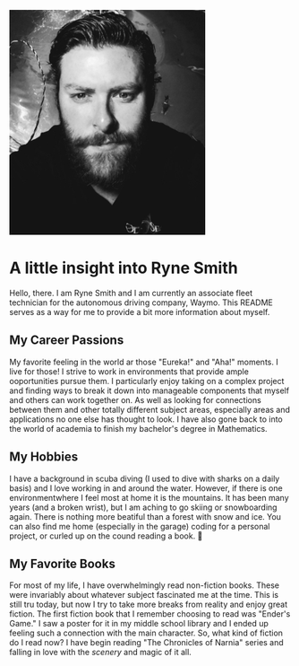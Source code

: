 ![Headshot](diver_ryne.jpg)
# A little insight into Ryne Smith
Hello, there. I am Ryne Smith and I am currently an associate fleet technician for the autonomous driving company, Waymo. This README serves as a way for me to provide a bit more information about myself.

## My Career Passions
My favorite feeling in the world ar those "Eureka!" and "Aha!" moments. I live for those! I strive to work in environments that provide ample ooportunities pursue them. I particularly enjoy taking on a complex project and finding ways to break it down into manageable components that myself and others can work together on. As well as looking for connections between them and other totally different subject areas, especially areas and applications no one else has thought to look. I have also gone back to into the world of academia to finish my bachelor's degree in Mathematics.

## My Hobbies
I have a background in scuba diving (I used to dive with sharks on a daily basis) and I love working in and around the water. However, if there is one environmentwhere I feel most at home it is the mountains. It has been many years (and a broken wrist), but I am aching to go skiing or snowboarding again. There is nothing more beatiful than a forest with snow and ice. You can also find me home (especially in the garage) coding for a personal project, or curled up on the cound reading a book. :green_book:

## My Favorite Books
For most of my life, I have overwhelmingly read non-fiction books. These were invariably about whatever subject fascinated me at the time. This is still tru today, but now I try to take more breaks from reality and enjoy great fiction. The first fiction book that I remember choosing to read was "Ender's Game." I saw a poster for it in my middle school library and I ended up feeling such a connection with the main character. So, what kind of fiction do I read now? I have begin reading "The Chronicles of Narnia" series and falling in love with the *scenery* and magic of it all. 
